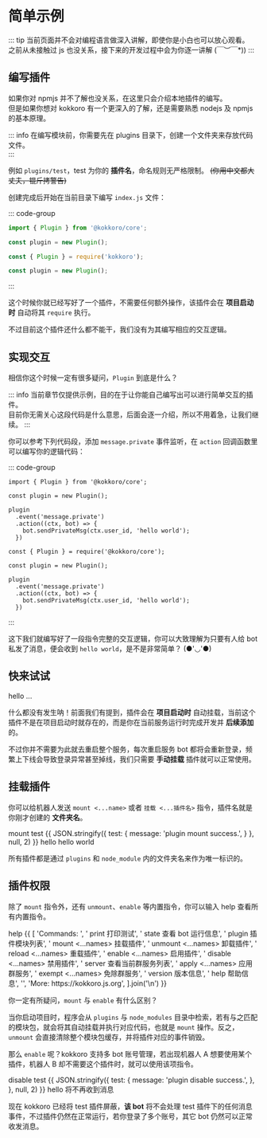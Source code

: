 # 简单示例

::: tip
当前页面并不会对编程语言做深入讲解，即使你是小白也可以放心观看。  
之前从未接触过 js 也没关系，接下来的开发过程中会为你逐一讲解 \(￣︶￣*\))
:::

## 编写插件

如果你对 npmjs 并不了解也没关系，在这里只会介绍本地插件的编写。  
但是如果你想对 kokkoro 有一个更深入的了解，还是需要熟悉 nodejs 及 npmjs 的基本原理。

::: info
在编写模块前，你需要先在 plugins 目录下，创建一个文件夹来存放代码文件。  
:::

例如 `plugins/test`，test 为你的 **插件名**，命名规则无严格限制。 ~~(你用中文都大丈夫，锟斤拷警告)~~

创建完成后开始在当前目录下编写 `index.js` 文件：

::: code-group

```typescript [typescript]
import { Plugin } from '@kokkoro/core';

const plugin = new Plugin();
```

```javascript [javascript]
const { Plugin } = require('kokkoro');

const plugin = new Plugin();
```

:::

这个时候你就已经写好了一个插件，不需要任何额外操作，该插件会在 **项目启动时** 自动将其 `require` 执行。

不过目前这个插件还什么都不能干，我们没有为其编写相应的交互逻辑。

## 实现交互

相信你这个时候一定有很多疑问，`Plugin` 到底是什么？

::: info
当前章节仅提供示例，目的在于让你能自己编写出可以进行简单交互的插件。  
目前你无需关心这段代码是什么意思，后面会逐一介绍，所以不用着急，让我们继续。
:::

你可以参考下列代码段，添加 `message.private` 事件监听，在 `action` 回调函数里可以编写你的逻辑代码：

::: code-group

```typescript{5-9} [typescript]
import { Plugin } from '@kokkoro/core';

const plugin = new Plugin();

plugin
  .event('message.private')
  .action((ctx, bot) => {
    bot.sendPrivateMsg(ctx.user_id, 'hello world');
  })
```

```javascript{5-9} [javascript]
const { Plugin } = require('@kokkoro/core');

const plugin = new Plugin();

plugin
  .event('message.private')
  .action((ctx, bot) => {
    bot.sendPrivateMsg(ctx.user_id, 'hello world');
  })
```

:::

这下我们就编写好了一段指令完整的交互逻辑，你可以大致理解为只要有人给 bot 私发了消息，便会收到 `hello world`，是不是非常简单？ (●'◡'●)

## 快来试试

<ChatPanel>
  <ChatMessage :id="2225151531" nickname="Yuki">hello</ChatMessage>
  <ChatMessage :id="2225151531" nickname="Yuki">...</ChatMessage>
</ChatPanel>

什么都没有发生呐！前面我们有提到，插件会在 **项目启动时** 自动挂载，当前这个插件不是在项目启动时就存在的，而是你在当前服务运行时完成开发并 **后续添加** 的。

不过你并不需要为此就去重启整个服务，每次重启服务 bot 都将会重新登录，频繁上下线会导致登录异常甚至掉线，我们只需要 **手动挂载** 插件就可以正常使用。

## 挂载插件

你可以给机器人发送 `mount <...name>` 或者 `挂载 <...插件名>` 指令，插件名就是你刚才创建的 **文件夹名**。

<ChatPanel>
  <ChatMessage :id="2225151531" nickname="Yuki">mount test</ChatMessage>
  <ChatMessage :id="709289491" nickname="kokkoro">
  {{
    JSON.stringify({
      test: {
        message: 'plugin mount success.',
      }
    }, null, 2)
  }}
  </ChatMessage>
  <ChatMessage :id="2225151531" nickname="Yuki">hello</ChatMessage>
  <ChatMessage :id="709289491" nickname="kokkoro">hello world</ChatMessage>
</ChatPanel>

所有插件都是通过 `plugins` 和 `node_module` 内的文件夹名来作为唯一标识的。

## 插件权限

除了 `mount` 指令外，还有 `unmount`、`enable` 等内置指令，你可以输入 help 查看所有内置指令。

<ChatPanel>
  <ChatMessage :id="2225151531" nickname="Yuki">help</ChatMessage>
  <ChatMessage :id="709289491" nickname="kokkoro">
  {{
    [
      'Commands: ',
      '  print <message>  打印测试',
      '  state  查看 bot 运行信息',
      '  plugin  插件模块列表',
      '  mount <...names>  挂载插件',
      '  unmount <...names>  卸载插件',
      '  reload <...names>  重载插件',
      '  enable <...names>  启用插件',
      '  disable <...names>  禁用插件',
      '  server  查看当前群服务列表',
      '  apply <...names>  应用群服务',
      '  exempt <...names>  免除群服务',
      '  version  版本信息',
      '  help  帮助信息',
      '',
      'More: https://kokkoro.js.org',
    ].join('\n')
  }}
  </ChatMessage>
</ChatPanel>

你一定有所疑问，`mount` 与 `enable` 有什么区别？

当你启动项目时，程序会从 `plugins` 与 `node_modules` 目录中检索，若有与之匹配的模块包，就会将其自动挂载并执行对应代码，也就是 `mount` 操作。反之，`unmount` 会直接清除整个模块包缓存，并将插件对应的事件销毁。

那么 `enable` 呢？kokkoro 支持多 bot 账号管理，若出现机器人 A 想要使用某个插件，机器人 B 却不需要这个插件时，就可以使用该项指令。

<ChatPanel>
  <ChatMessage :id="2225151531" nickname="Yuki">disable test</ChatMessage>
  <ChatMessage :id="709289491" nickname="kokkoro">
  {{
    JSON.stringify({
      test: {
        message: 'plugin disable success.',
      },
    }, null, 2)
  }}
  </ChatMessage>
  <ChatMessage :id="2225151531" nickname="Yuki">hello</ChatMessage>
  <ChatMessage :id="2225151531" nickname="Yuki">将不再收到消息</ChatMessage>
</ChatPanel>

现在 kokkoro 已经将 test 插件屏蔽，**该 bot** 将不会处理 test 插件下的任何消息事件，不过插件仍然在正常运行，若你登录了多个账号，其它 bot 仍然可以正常收发消息。
